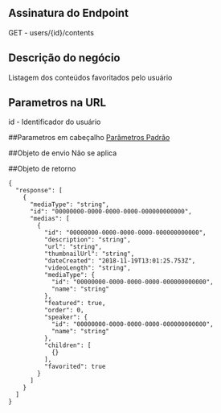 ## Assinatura do Endpoint
GET - users/{id}/contents

## Descrição do negócio
Listagem dos conteúdos favoritados pelo usuário

## Parametros na URL
id - Identificador do usuário

##Parametros em cabeçalho
[Parâmetros Padrão](/API-\(Endpoints\)/Parâmetros-Padrão)

##Objeto de envio
Não se aplica

##Objeto de retorno

```
{
  "response": [
    {
      "mediaType": "string",
      "id": "00000000-0000-0000-0000-000000000000",
      "medias": [
        {
          "id": "00000000-0000-0000-0000-000000000000",
          "description": "string",
          "url": "string",
          "thumbnailUrl": "string",
          "dateCreated": "2018-11-19T13:01:25.753Z",
          "videoLength": "string",
          "mediaType": {
            "id": "00000000-0000-0000-0000-000000000000",
            "name": "string"
          },
          "featured": true,
          "order": 0,
          "speaker": {
            "id": "00000000-0000-0000-0000-000000000000",
            "name": "string"
          },
          "children": [
            {}
          ],
          "favorited": true
        }
      ]
    }
  ]
}
```
